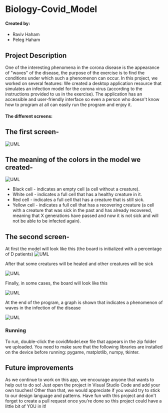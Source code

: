 # Biology-Covid_Model

#### Created by:
- Raviv Haham
- Peleg Haham

Project Description
-
One of the interesting phenomena in the corona disease is the appearance of "waves" of the disease, the purpose of the exercise is to find the conditions under which such a phenomenon can occur.
In this project, we worked on several features:
We created a desktop application resource that simulates an infection model for the corona virus (according to the instructions provided to us in the exercise).
The application has an accessible and user-friendly interface so even a person who doesn't know how to program at all can easily run the program and enjoy it.


#### The different screens:

The first screen-
-
![UML](https://imgur.com/W2JYspE.png)

The meaning of the colors in the model we created-
-
![UML](https://imgur.com/B4gpUN5.png)
- Black cell - indicates an empty cell (a cell without a creature).
- White cell - indicates a full cell that has a healthy creature in it.
- Red cell - indicates a full cell that has a creature that is still sick.
- Yellow cell - indicates a full cell that has a recovering creature (a cell with a creature that was sick in the past and has already recovered, meaning that X generations have passed and now it is not sick and will not be able to be infected again).

The second screen-
-
At first the model will look like this (the board is initialized with a percentage of D patients)
![UML](https://imgur.com/uVihqpr.png)

After that some creatures will be healed and other creatures will be sick

![UML](https://imgur.com/m1jHcpo.png)

Finally, in some cases, the board will look like this

![UML](https://imgur.com/KyhnEiF.png)

At the end of the program, a graph is shown that indicates a phenomenon of waves in the infection of the disease

![UML](https://imgur.com/1AdvLyv.png)



### Running
To run, double-click the covidModel.exe file that appears in the zip folder we uploaded.
You need to make sure that the following libraries are installed on the device before running:
pygame, matplotlib, numpy, tkinter.


## Future improvements

As we continue to work on this app, we encourage anyone that wants to help out to do so!
Just open the project in Visual Studio Code and add your own touches!
Other than that, we would appreciate if you would try to stick to our design language and patterns.
Have fun with this project and don't forget to create a pull request once you're done so this project could have a little bit of YOU in it!
